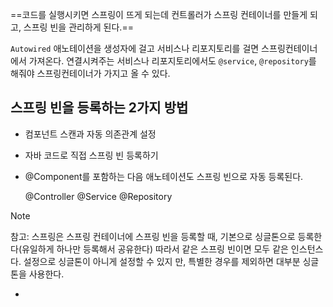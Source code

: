 ==코드를 실행시키면 스프링이 뜨게 되는데 컨트롤러가 스프링 컨테이너를 만들게 되고, 스프링 빈을 관리하게 된다.== 

`Autowired` 애노테이션을 생성자에 걸고 서비스나 리포지토리를 걸면 스프링컨테이너에서 가져온다. 연결시켜주는 서비스나 리포지토리에서도 `@service`, `@repository`를 해줘야 스프링컨테이너가 가지고 올 수 있다.

## 스프링 빈을 등록하는 2가지 방법 

- 컴포넌트 스캔과 자동 의존관계 설정
- 자바 코드로 직접 스프링 빈 등록하기

- @Component를 포함하는 다음 애노테이션도 스프링 빈으로 자동 등록된다.

	@Controller
	@Service
	@Repository 

> [!NOTE]
> 참고: 스프링은 스프링 컨테이너에 스프링 빈을 등록할 때, 기본으로 싱글톤으로 등록한다(유일하게 하나만 등록해서 공유한다) 따라서 같은 스프링 빈이면 모두 같은 인스턴스다. 설정으로 싱글톤이 아니게 설정할 수 있지 만, 특별한 경우를 제외하면 대부분 싱글톤을 사용한다.
- 